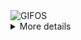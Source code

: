 <div align="justify">
<picture>
    <source media="(prefers-color-scheme: dark)" srcset="https://i.ibb.co/kDJkxs7/output-gif.gif">
    <source media="(prefers-color-scheme: light)" srcset="https://i.ibb.co/kDJkxs7/output-gif.gif">
    <img alt="GIFOS" src="https://i.ibb.co/kDJkxs7/output-gif.gif">
</picture>

<details>
<summary>More details</summary>

</details>
</div>
